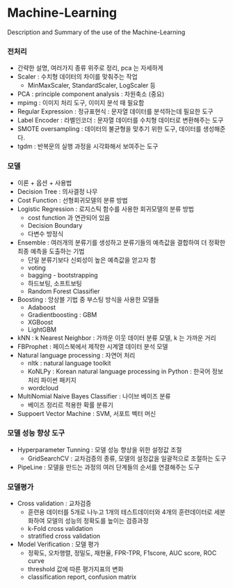 # Machine-Learning
Description and Summary of the use of the Machine-Learning


### 전처리
- 간략한 설명, 여러가지 종류 위주로 정리, pca 는 자세하게
- Scaler : 수치형 데이터의 차이를 맞춰주는 작업
    - MinMaxScaler, StandardScaler, LogScaler 등
- PCA : principle component analysis : 차원축소 (중요)
- mpimg : 이미지 처리 도구, 이미지 분석 때 필요함
- Regular Expression : 정규표현식 : 문자열 데이터를 분석하는데 필요한 도구
- Label Encoder : 라벨인코더 : 문자열 데이터를 수치형 데이터로 변환해주는 도구
- SMOTE oversampling : 데이터의 불균형을 맞추기 위한 도구, 데이터를 생성해준다.
- tgdm : 반복문의 실행 과정을 시각화해서 보여주는 도구

### 모델
- 이론 + 옵션 + 사용법
- Decision Tree : 의사결정 나무
- Cost Function : 선형회귀모델의 분류 방법
- Logistic Regression : 로지스틱 함수를 사용한 회귀모델의 분류 방법
    - cost function 과 연관되어 있음
    - Decision Boundary
    - 다변수 방정식
- Ensemble : 여러개의 분류기를 생성하고 분류기들의 예측값을 결합하여 더 정확한 최종 예측을 도출하는 기법
    - 단일 분류기보다 신뢰성이 높은 예측값을 얻고자 함
    - voting
    - bagging - bootstrapping
    - 하드보팅, 소프트보팅
    - Random Forest Classifier
- Boosting : 앙상블 기법 중 부스팅 방식을 사용한 모델들
    - Adaboost
    - Gradientboosting : GBM
    - XGBoost
    - LightGBM
- kNN : k Nearest Neighbor : 가까운 이웃 데이터 분류 모델, k 는 가까운 거리
- FBProphet : 페이스북에서 제작한 시계열 데이터 분석 모델
- Natural language processing : 자연어 처리
    - nltk : natural language toolkit
    - KoNLPy : Korean natural language processing in Python : 한국어 정보처리 파이썬 패키지
    - wordcloud
- MultiNomial Naive Bayes Classifier : 나이브 베이즈 분류
    - 베이즈 정리르 적용한 확률 분류기
- Suppoert Vector Machine : SVM, 서포트 벡터 머신

### 모델 성능 향상 도구
- Hyperparameter Tunning : 모델 성능 향상을 위한 설정값 조절
    - GridSearchCV : 교차검증의 종류, 모델의 설정값을 일괄적으로 조절하는 도구
- PipeLine : 모델을 만드는 과정의 여러 단계들의 순서를 연결해주는 도구

### 모델평가
- Cross validation : 교차검증
    - 훈련용 데이터를 5개로 나누고 1개의 테스트데이터와 4개의 훈련데이터로 세분화하여 모델의 성능의 정확도를 높이는 검증과정
    - k-Fold cross validation
    - stratified cross validation
- Model Verification : 모델 평가
    - 정확도, 오차행렬, 정밀도, 재현율, FPR-TPR, F1score, AUC score, ROC curve
    - threshold 값에 따른 평가지표의 변화
    - classification report, confusion matrix
